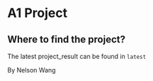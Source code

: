 # A1 Project

## Where to find the project?

The latest project_result can be found in `latest`


By Nelson Wang
